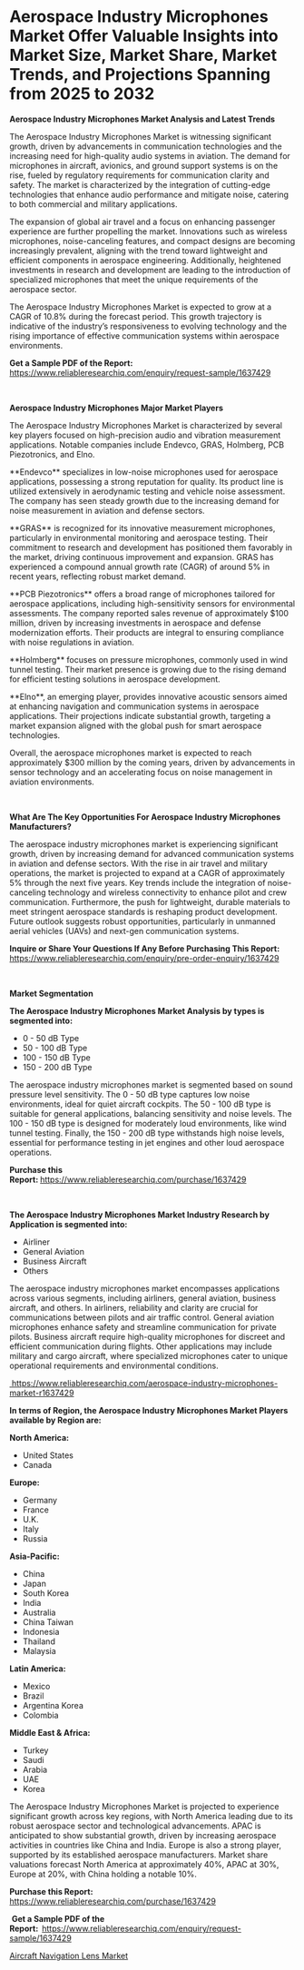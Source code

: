 <p><h1>Aerospace Industry Microphones Market Offer Valuable Insights into Market Size, Market Share, Market Trends, and Projections Spanning from 2025 to 2032</h1></p><p><strong>Aerospace Industry Microphones Market Analysis and Latest Trends</strong></p>
<p><p>The Aerospace Industry Microphones Market is witnessing significant growth, driven by advancements in communication technologies and the increasing need for high-quality audio systems in aviation. The demand for microphones in aircraft, avionics, and ground support systems is on the rise, fueled by regulatory requirements for communication clarity and safety. The market is characterized by the integration of cutting-edge technologies that enhance audio performance and mitigate noise, catering to both commercial and military applications.</p><p>The expansion of global air travel and a focus on enhancing passenger experience are further propelling the market. Innovations such as wireless microphones, noise-canceling features, and compact designs are becoming increasingly prevalent, aligning with the trend toward lightweight and efficient components in aerospace engineering. Additionally, heightened investments in research and development are leading to the introduction of specialized microphones that meet the unique requirements of the aerospace sector.</p><p>The Aerospace Industry Microphones Market is expected to grow at a CAGR of 10.8% during the forecast period. This growth trajectory is indicative of the industry’s responsiveness to evolving technology and the rising importance of effective communication systems within aerospace environments.</p></p>
<p><strong>Get a Sample PDF of the Report:&nbsp;</strong> <a href="https://www.reliableresearchiq.com/enquiry/request-sample/1637429?utm_campaign=2463&utm_medium=2&utm_source=Github&utm_content=ia&utm_term=23032025&utm_id=aerospace-industry-microphones">https://www.reliableresearchiq.com/enquiry/request-sample/1637429</a></p>
<p>&nbsp;</p>
<p><strong>Aerospace Industry Microphones Major Market Players</strong></p>
<p><p>The Aerospace Industry Microphones Market is characterized by several key players focused on high-precision audio and vibration measurement applications. Notable companies include Endevco, GRAS, Holmberg, PCB Piezotronics, and Elno. </p><p>**Endevco** specializes in low-noise microphones used for aerospace applications, possessing a strong reputation for quality. Its product line is utilized extensively in aerodynamic testing and vehicle noise assessment. The company has seen steady growth due to the increasing demand for noise measurement in aviation and defense sectors. </p><p>**GRAS** is recognized for its innovative measurement microphones, particularly in environmental monitoring and aerospace testing. Their commitment to research and development has positioned them favorably in the market, driving continuous improvement and expansion. GRAS has experienced a compound annual growth rate (CAGR) of around 5% in recent years, reflecting robust market demand.</p><p>**PCB Piezotronics** offers a broad range of microphones tailored for aerospace applications, including high-sensitivity sensors for environmental assessments. The company reported sales revenue of approximately $100 million, driven by increasing investments in aerospace and defense modernization efforts. Their products are integral to ensuring compliance with noise regulations in aviation.</p><p>**Holmberg** focuses on pressure microphones, commonly used in wind tunnel testing. Their market presence is growing due to the rising demand for efficient testing solutions in aerospace development.</p><p>**Elno**, an emerging player, provides innovative acoustic sensors aimed at enhancing navigation and communication systems in aerospace applications. Their projections indicate substantial growth, targeting a market expansion aligned with the global push for smart aerospace technologies.</p><p>Overall, the aerospace microphones market is expected to reach approximately $300 million by the coming years, driven by advancements in sensor technology and an accelerating focus on noise management in aviation environments.</p></p>
<p>&nbsp;</p>
<p><strong>What Are The Key Opportunities For Aerospace Industry Microphones Manufacturers?</strong></p>
<p><p>The aerospace industry microphones market is experiencing significant growth, driven by increasing demand for advanced communication systems in aviation and defense sectors. With the rise in air travel and military operations, the market is projected to expand at a CAGR of approximately 5% through the next five years. Key trends include the integration of noise-canceling technology and wireless connectivity to enhance pilot and crew communication. Furthermore, the push for lightweight, durable materials to meet stringent aerospace standards is reshaping product development. Future outlook suggests robust opportunities, particularly in unmanned aerial vehicles (UAVs) and next-gen communication systems.</p></p>
<p><strong>Inquire or Share Your Questions If Any Before Purchasing This Report:</strong> <a href="https://www.reliableresearchiq.com/enquiry/pre-order-enquiry/1637429?utm_campaign=2463&utm_medium=2&utm_source=Github&utm_content=ia&utm_term=23032025&utm_id=aerospace-industry-microphones">https://www.reliableresearchiq.com/enquiry/pre-order-enquiry/1637429</a></p>
<p>&nbsp;</p>
<p><strong>Market Segmentation</strong></p>
<p><strong>The Aerospace Industry Microphones Market Analysis by types is segmented into:</strong></p>
<p><ul><li>0 - 50 dB Type</li><li>50 - 100 dB Type</li><li>100 - 150 dB Type</li><li>150 - 200 dB Type</li></ul></p>
<p><p>The aerospace industry microphones market is segmented based on sound pressure level sensitivity. The 0 - 50 dB type captures low noise environments, ideal for quiet aircraft cockpits. The 50 - 100 dB type is suitable for general applications, balancing sensitivity and noise levels. The 100 - 150 dB type is designed for moderately loud environments, like wind tunnel testing. Finally, the 150 - 200 dB type withstands high noise levels, essential for performance testing in jet engines and other loud aerospace operations.</p></p>
<p><strong>Purchase this Report:&nbsp;</strong><a href="https://www.reliableresearchiq.com/purchase/1637429?utm_campaign=2463&utm_medium=2&utm_source=Github&utm_content=ia&utm_term=23032025&utm_id=aerospace-industry-microphones">https://www.reliableresearchiq.com/purchase/1637429</a></p>
<p>&nbsp;</p>
<p><strong>The Aerospace Industry Microphones Market Industry Research by Application is segmented into:</strong></p>
<p><ul><li>Airliner</li><li>General Aviation</li><li>Business Aircraft</li><li>Others</li></ul></p>
<p><p>The aerospace industry microphones market encompasses applications across various segments, including airliners, general aviation, business aircraft, and others. In airliners, reliability and clarity are crucial for communications between pilots and air traffic control. General aviation microphones enhance safety and streamline communication for private pilots. Business aircraft require high-quality microphones for discreet and efficient communication during flights. Other applications may include military and cargo aircraft, where specialized microphones cater to unique operational requirements and environmental conditions.</p></p>
<p><a href="https://www.reliableresearchiq.com/aerospace-industry-microphones-market-r1637429?utm_campaign=2463&utm_medium=2&utm_source=Github&utm_content=ia&utm_term=23032025&utm_id=aerospace-industry-microphones">&nbsp;https://www.reliableresearchiq.com/aerospace-industry-microphones-market-r1637429</a></p>
<p><strong>In terms of Region, the Aerospace Industry Microphones Market Players available by Region are:</strong></p>
<p>
    <p> <strong> North America: </strong>
        <ul>
            <li>United States</li>
            <li>Canada</li>
        </ul>
        </p> 
    <p> <strong> Europe: </strong>
        <ul>
            <li>Germany</li>
            <li>France</li>
            <li>U.K.</li>
            <li>Italy</li>
            <li>Russia</li>
        </ul>
        </p> 
    <p> <strong> Asia-Pacific: </strong>
        <ul>
            <li>China</li>
            <li>Japan</li>
            <li>South Korea</li>
            <li>India</li>
            <li>Australia</li>
            <li>China Taiwan</li>
            <li>Indonesia</li>
            <li>Thailand</li>
            <li>Malaysia</li>
        </ul>
        </p> 
    <p> <strong> Latin America: </strong>
        <ul>
            <li>Mexico</li>
            <li>Brazil</li>
            <li>Argentina Korea</li>
            <li>Colombia</li>
        </ul>
        </p> 
    <p> <strong> Middle East & Africa: </strong>
        <ul>
            <li>Turkey</li>
            <li>Saudi</li>
            <li>Arabia</li>
            <li>UAE</li>
            <li>Korea</li>
        </ul>
    </p>
    </p>
<p><p>The Aerospace Industry Microphones Market is projected to experience significant growth across key regions, with North America leading due to its robust aerospace sector and technological advancements. APAC is anticipated to show substantial growth, driven by increasing aerospace activities in countries like China and India. Europe is also a strong player, supported by its established aerospace manufacturers. Market share valuations forecast North America at approximately 40%, APAC at 30%, Europe at 20%, with China holding a notable 10%.</p></p>
<p><strong>Purchase this Report: </strong><a href="https://www.reliableresearchiq.com/purchase/1637429?utm_campaign=2463&utm_medium=2&utm_source=Github&utm_content=ia&utm_term=23032025&utm_id=aerospace-industry-microphones">https://www.reliableresearchiq.com/purchase/1637429</a></p>
<p>&nbsp;<strong>Get a Sample PDF of the Report:&nbsp;&nbsp;</strong><a href="https://www.reliableresearchiq.com/enquiry/request-sample/1637429?utm_campaign=2463&utm_medium=2&utm_source=Github&utm_content=ia&utm_term=23032025&utm_id=aerospace-industry-microphones">https://www.reliableresearchiq.com/enquiry/request-sample/1637429</a></p>
<p><strong></strong></p>
<p><p><a href="https://github.com/hillsmyung726/Market-Research-Report-List-1/blob/main/aircraft-navigation-lens-market.md?utm_campaign=2463&utm_medium=2&utm_source=Github&utm_content=ia&utm_term=23032025&utm_id=aerospace-industry-microphones">Aircraft Navigation Lens Market</a></p></p>
